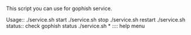 This script you can use for gophish service. 

Usage::
./service.sh start
./service.sh stop
./service.sh restart
./service.sh status:: check gophish status
./service.sh * :::: help menu

